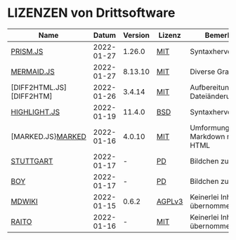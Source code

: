 LIZENZEN von Drittsoftware
==========================

Name                      | Datum      | Version | Lizenz            | Bemerkung
--------------------------|------------|---------|-------------------|---------------------------------
[PRISM.JS][PRISM]         | 2022-01-27 | 1.26.0  | [MIT][PRISML]     | Syntaxhervorhebung
[MERMAID.JS][MERMAID]     | 2022-01-27 | 8.13.10 | [MIT][MERMAIDL]   | Diverse Graphiken
[DIFF2HTML.JS][DIFF2HTM]  | 2022-01-26 | 3.4.14  | [MIT][DIFF2HTMLL] | Aufbereitung von Dateiänderungen
[HIGHLIGHT.JS][HIGHLIGHT] | 2022-01-19 | 11.4.0  | [BSD][HIGHLIGHTL] | Syntaxhervorhebung
[MARKED.JS}[MARKED]       | 2022-01-16 | 4.0.10  | [MIT][MARKEDL]    | Umformung von Markdown nach HTML
[STUTTGART][STGT]         | 2022-01-17 | -       | [PD][STGTL]       | Bildchen zur Demo
[BOY][BOY]                | 2022-01-17 | -       | [PD][BOYL]        | Bildchen zur Demo
[MDWIKI][MDWIKI]          | 2022-01-15 | 0.6.2   | [AGPLv3][MDWIKIL] | Keinerlei Inhalte übernommen
[RAITO][RAITO]            | 2022-01-16 | -       | [MIT][RAITOL]     | Keinerlei Inhalte übernommen

[PRISM]: https://prismjs.com
[PRISML]: https://github.com/PrismJS/prism/blob/master/LICENSE
[MERMAID]:  https://github.com/mermaid-js/mermaid
[MERMAIDL]: https://github.com/mermaid-js/mermaid/blob/develop/LICENSE
[DIFF2HTML]: https://github.com/rtfpessoa/diff2html
[DIFF2HTMLL]: https://github.com/rtfpessoa/diff2html/blob/master/LICENSE.md
[HIGHLIGHT]: https://highlightjs.org/
[HIGHLIGHTL]: https://github.com/highlightjs/highlight.js/blob/main/LICENSE
[MARKED]:  https://marked.js.org
[MARKEDL]: https://marked.js.org/license
[MDWIKI]:  http://www.mdwiki.info/
[MDWIKIL]: https://github.com/Dynalon/mdwiki/blob/master/AGPLv3.txt
[RAITO]:   https://github.com/arnaudsm/raito/
[RAITOL]:  https://github.com/arnaudsm/raito/blob/master/LICENSE
[STGT]:    https://upload.wikimedia.org/wikipedia/commons/f/f8/Coat_of_arms_of_Stuttgart.svg
[STGTL]:   https://en.wikipedia.org/wiki/public_domain
[BOY]:     https://publicdomainvectors.org/download.php?file=Gerald_G_Boy_Face_Cartoon_3.svg
[BOYL]:    https://creativecommons.org/publicdomain/zero/1.0/
